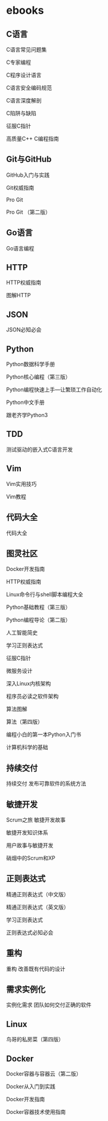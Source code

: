 # ebooks

## C语言

C语言常见问题集

C专家编程

C程序设计语言

C语言安全编码规范

C语言深度解剖

C陷阱与缺陷

征服C指针

高质量C++ C编程指南

## Git与GitHub

GitHub入门与实践

Git权威指南

Pro Git

Pro Git （第二版）

## Go语言

Go语言编程

## HTTP

HTTP权威指南

图解HTTP

## JSON

JSON必知必会

## Python

Python数据科学手册

Python核心编程（第三版）

Python编程快速上手—让繁琐工作自动化

Python中文手册

跟老齐学Python3

## TDD

测试驱动的嵌入式C语言开发

## Vim

Vim实用技巧

Vim教程

## 代码大全

代码大全

## 图灵社区

Docker开发指南

HTTP权威指南

Linux命令行与shell脚本编程大全

Python基础教程（第三版）

Python编程导论（第二版）

人工智能简史

学习正则表达式

征服C指针

微服务设计

深入Linux内核架构

程序员必读之软件架构

算法图解

算法（第四版）

编程小白的第一本Python入门书

计算机科学的基础

## 持续交付

持续交付 发布可靠软件的系统方法

## 敏捷开发

Scrum之旅 敏捷开发故事

敏捷开发知识体系

用户故事与敏捷开发

硝烟中的Scrum和XP

## 正则表达式

精通正则表达式（中文版）

精通正则表达式（英文版）

学习正则表达式

正则表达式必知必会

## 重构

重构 改善既有代码的设计

## 需求实例化

实例化需求 团队如何交付正确的软件

## Linux

鸟哥的私房菜（第四版）

## Docker

Docker容器与容器云（第二版）

Docker从入门到实践

Docker开发指南

Docker容器技术使用指南

